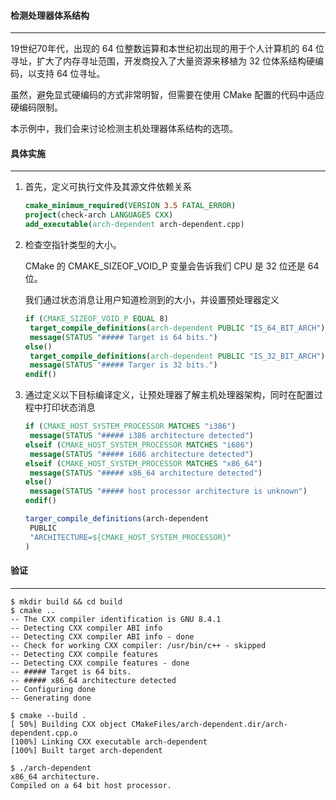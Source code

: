 #### 检测处理器体系结构

---

19世纪70年代，出现的 64 位整数运算和本世纪初出现的用于个人计算机的 64 位寻址，扩大了内存寻址范围，开发商投入了大量资源来移植为 32 位体系结构硬编码，以支持 64 位寻址。

虽然，避免显式硬编码的方式非常明智，但需要在使用 CMake 配置的代码中适应硬编码限制。

本示例中，我们会来讨论检测主机处理器体系结构的选项。

#### 具体实施

---

1. 首先，定义可执行文件及其源文件依赖关系

   ``` cmake
   cmake_minimum_required(VERSION 3.5 FATAL_ERROR)
   project(check-arch LANGUAGES CXX)
   add_executable(arch-dependent arch-dependent.cpp)
   ```

2. 检查空指针类型的大小。

   CMake 的 CMAKE_SIZEOF_VOID_P 变量会告诉我们 CPU 是 32 位还是 64 位。

   我们通过状态消息让用户知道检测到的大小，并设置预处理器定义

   ``` cmake
   if (CMAKE_SIZEOF_VOID_P EQUAL 8)
   	target_compile_definitions(arch-dependent PUBLIC "IS_64_BIT_ARCH")
   	message(STATUS "##### Target is 64 bits.")
   else()
   	target_compile_definitions(arch-dependent PUBLIC "IS_32_BIT_ARCH")
   	message(STATUS "##### Targer is 32 bits.")
   endif()
   ```

3. 通过定义以下目标编译定义，让预处理器了解主机处理器架构，同时在配置过程中打印状态消息

   ``` cmake
   if (CMAKE_HOST_SYSTEM_PROCESSOR MATCHES "i386")
   	message(STATUS "##### i386 architecture detected")
   elseif (CMAKE_HOST_SYSTEM_PROCESSOR MATCHES "i686")
   	message(STATUS "##### i686 architecture detected")
   elseif (CMAKE_HOST_SYSTEM_PROCESSOR MATCHES "x86_64")
   	message(STATUS "##### x86_64 architecture detected")
   else()
   	message(STATUS "##### host processor architecture is unknown")
   endif()
   
   targer_compile_definitions(arch-dependent
   	PUBLIC
   	"ARCHITECTURE=${CMAKE_HOST_SYSTEM_PROCESSOR}"
   )
   ```

#### 验证

---

``` shell
$ mkdir build && cd build
$ cmake ..
-- The CXX compiler identification is GNU 8.4.1
-- Detecting CXX compiler ABI info
-- Detecting CXX compiler ABI info - done
-- Check for working CXX compiler: /usr/bin/c++ - skipped
-- Detecting CXX compile features
-- Detecting CXX compile features - done
-- ##### Target is 64 bits.
-- ##### x86_64 architecture detected
-- Configuring done
-- Generating done

$ cmake --build .
[ 50%] Building CXX object CMakeFiles/arch-dependent.dir/arch-dependent.cpp.o
[100%] Linking CXX executable arch-dependent
[100%] Built target arch-dependent

$ ./arch-dependent
x86_64 architecture.
Compiled on a 64 bit host processor.
```

